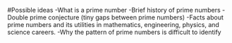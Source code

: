 #Possible ideas
-What is a prime number
-Brief history of prime numbers
-Double prime conjecture (tiny gaps between prime numbers)
-Facts about prime numbers and its utilities in mathematics, engineering, physics, and science careers.
-Why the pattern of prime numbers is difficult to identify
